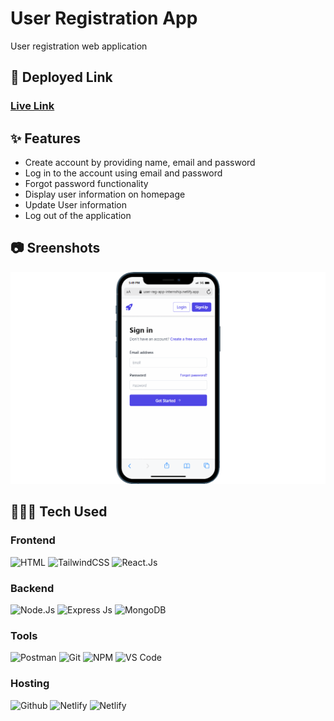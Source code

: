 # User Registration App

User registration web application

## 🔗 Deployed Link

### [Live Link](https://user-reg-app-internship.netlify.app/ "Live")

## ✨ Features

- Create account by providing name, email and password
- Log in to the account using email and password
- Forgot password functionality
- Display user information on homepage
- Update User information
- Log out of the application

## 📷 Sreenshots

![Screenshot](./screenshots.gif)

## 👨🏻‍💻 Tech Used

### Frontend

![HTML](https://img.shields.io/badge/HTML5-E34F26?style=for-the-badge&logo=html5&logoColor=white)
![TailwindCSS](https://img.shields.io/badge/tailwindcss-%2338B2AC.svg?style=for-the-badge&logo=tailwind-css&logoColor=white)
![React.Js](https://img.shields.io/badge/React-20232A?style=for-the-badge&logo=react&logoColor=61DAFB)

### Backend

![Node.Js](https://img.shields.io/badge/Node.js-339933?style=for-the-badge&logo=nodedotjs&logoColor=white)
![Express Js](https://img.shields.io/badge/Express.js-000000?style=for-the-badge&logo=express&logoColor=white)
![MongoDB](https://img.shields.io/badge/MongoDB-4EA94B?style=for-the-badge&logo=mongodb&logoColor=white)

### Tools

![Postman](https://img.shields.io/badge/Postman-FF6C37?style=for-the-badge&logo=Postman&logoColor=white)
![Git](https://img.shields.io/badge/GIT-E44C30?style=for-the-badge&logo=git&logoColor=white)
![NPM](https://img.shields.io/badge/npm-CB3837?style=for-the-badge&logo=npm&logoColor=white)
![VS Code](https://img.shields.io/badge/VSCode-0078D4?style=for-the-badge&logo=visual%20studio%20code&logoColor=white)

### Hosting

![Github](https://img.shields.io/badge/GitHub-100000?style=for-the-badge&logo=github&logoColor=white)
![Netlify](https://img.shields.io/badge/Netlify-00C7B7?style=for-the-badge&logo=netlify&logoColor=white)
![Netlify](https://img.shields.io/badge/Railway-131415?style=for-the-badge&logo=railway&logoColor=white)
